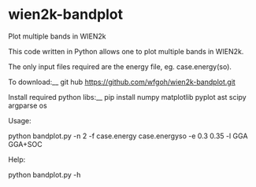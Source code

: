 # wien2k-bandplot
Plot multiple bands in WIEN2k

This code written in Python allows one to plot multiple bands in WIEN2k.

The only input files required are the energy file, eg. case.energy(so).

To download:__
git hub https://github.com/wfgoh/wien2k-bandplot.git

Install required python libs:__
pip install numpy matplotlib pyplot ast scipy argparse os

Usage: 

python bandplot.py -n 2 -f case.energy case.energyso -e 0.3 0.35 -l GGA GGA+SOC

Help: 

python bandplot.py -h
